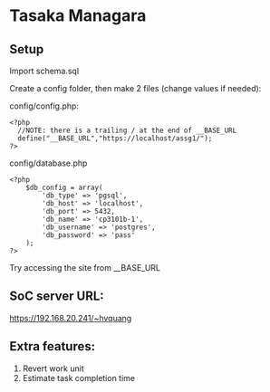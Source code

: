 Tasaka Managara
===================
## Setup

Import schema.sql

Create a config folder, then make 2 files (change values if needed):

config/config.php:

```
<?php
  //NOTE: there is a trailing / at the end of __BASE_URL
  define("__BASE_URL","https://localhost/assg1/");
?>
```

config/database.php

```
<?php
	$db_config = array(
		'db_type' => 'pgsql',
		'db_host' => 'localhost',
		'db_port' => 5432,
		'db_name' => 'cp3101b-1',
		'db_username' => 'postgres',
		'db_password' => 'pass'
	);
?>
```

Try accessing the site from __BASE_URL
## SoC server URL: 
https://192.168.20.241/~hvquang

## Extra features: 
1. Revert work unit
2. Estimate task completion time
